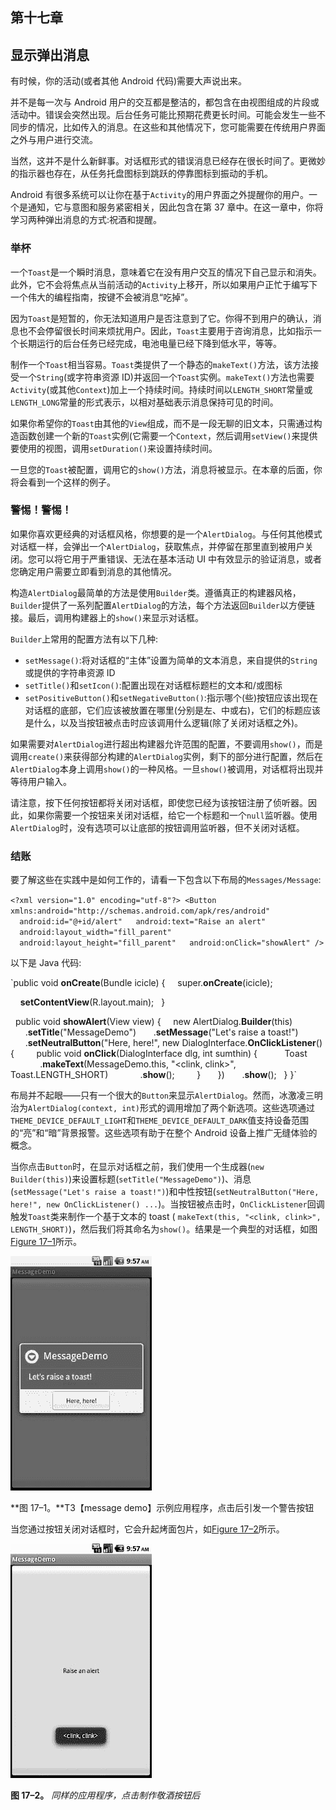 ## 第十七章

## 显示弹出消息

有时候，你的活动(或者其他 Android 代码)需要大声说出来。

并不是每一次与 Android 用户的交互都是整洁的，都包含在由视图组成的片段或活动中。错误会突然出现。后台任务可能比预期花费更长时间。可能会发生一些不同步的情况，比如传入的消息。在这些和其他情况下，您可能需要在传统用户界面之外与用户进行交流。

当然，这并不是什么新鲜事。对话框形式的错误消息已经存在很长时间了。更微妙的指示器也存在，从任务托盘图标到跳跃的停靠图标到振动的手机。

Android 有很多系统可以让你在基于`Activity`的用户界面之外提醒你的用户。一个是通知，它与意图和服务紧密相关，因此包含在第 37 章中。在这一章中，你将学习两种弹出消息的方式:祝酒和提醒。

### 举杯

一个`Toast`是一个瞬时消息，意味着它在没有用户交互的情况下自己显示和消失。此外，它不会将焦点从当前活动的`Activity`上移开，所以如果用户正忙于编写下一个伟大的编程指南，按键不会被消息“吃掉”。

因为`Toast`是短暂的，你无法知道用户是否注意到了它。你得不到用户的确认，消息也不会停留很长时间来烦扰用户。因此，`Toast`主要用于咨询消息，比如指示一个长期运行的后台任务已经完成，电池电量已经下降到低水平，等等。

制作一个`Toast`相当容易。`Toast`类提供了一个静态的`makeText()`方法，该方法接受一个`String`(或字符串资源 ID)并返回一个`Toast`实例。`makeText()`方法也需要`Activity`(或其他`Context`)加上一个持续时间。持续时间以`LENGTH_SHORT`常量或`LENGTH_LONG`常量的形式表示，以相对基础表示消息保持可见的时间。

如果你希望你的`Toast`由其他的`View`组成，而不是一段无聊的旧文本，只需通过构造函数创建一个新的`Toast`实例(它需要一个`Context`，然后调用`setView()`来提供要使用的视图，调用`setDuration()`来设置持续时间。

一旦您的`Toast`被配置，调用它的`show()`方法，消息将被显示。在本章的后面，你将会看到一个这样的例子。

### 警惕！警惕！

如果你喜欢更经典的对话框风格，你想要的是一个`AlertDialog`。与任何其他模式对话框一样，会弹出一个`AlertDialog`，获取焦点，并停留在那里直到被用户关闭。您可以将它用于严重错误、无法在基本活动 UI 中有效显示的验证消息，或者您确定用户需要立即看到消息的其他情况。

构造`AlertDialog`最简单的方法是使用`Builder`类。遵循真正的构建器风格，`Builder`提供了一系列配置`AlertDialog`的方法，每个方法返回`Builder`以方便链接。最后，调用构建器上的`show()`来显示对话框。

`Builder`上常用的配置方法有以下几种:

*   `setMessage()`:将对话框的“主体”设置为简单的文本消息，来自提供的`String`或提供的字符串资源 ID
*   `setTitle()`和`setIcon()`:配置出现在对话框标题栏的文本和/或图标
*   `setPositiveButton()`和`setNegativeButton()`:指示哪个(些)按钮应该出现在对话框的底部，它们应该被放置在哪里(分别是左、中或右)，它们的标题应该是什么，以及当按钮被点击时应该调用什么逻辑(除了关闭对话框之外)。

如果需要对`AlertDialog`进行超出构建器允许范围的配置，不要调用`show()`，而是调用`create()`来获得部分构建的`AlertDialog`实例，剩下的部分进行配置，然后在`AlertDialog`本身上调用`show()`的一种风格。一旦`show()`被调用，对话框将出现并等待用户输入。

请注意，按下任何按钮都将关闭对话框，即使您已经为该按钮注册了侦听器。因此，如果你需要一个按钮来关闭对话框，给它一个标题和一个`null`监听器。使用`AlertDialog`时，没有选项可以让底部的按钮调用监听器，但不关闭对话框。

### 结账

要了解这些在实践中是如何工作的，请看一下包含以下布局的`Messages/Message`:

`<?xml version="1.0" encoding="utf-8"?>
<Button xmlns:android="http://schemas.android.com/apk/res/android"
  android:id="@+id/alert"
  android:text="Raise an alert"
  android:layout_width="fill_parent"
  android:layout_height="fill_parent"
  android:onClick="showAlert"
/>`

以下是 Java 代码:

`public void **onCreate**(Bundle icicle) {
    super.**onCreate**(icicle);

    **setContentView**(R.layout.main);
  }

  public void **showAlert**(View view) {
    new AlertDialog.**Builder**(this)
      .**setTitle**("MessageDemo")
      .**setMessage**("Let's raise a toast!")
      .**setNeutralButton**("Here, here!", new DialogInterface.**OnClickListener**() {
        public void **onClick**(DialogInterface dlg, int sumthin) {
          Toast
            .**makeText**(MessageDemo.this, "<clink, clink>",
                     Toast.LENGTH_SHORT)
            .**show**();
        }
      })
      .**show**();
  }
}`

布局并不起眼——只有一个很大的`Button`来显示`AlertDialog`。然而，冰激凌三明治为`AlertDialog(context, int)`形式的调用增加了两个新选项。这些选项通过`THEME_DEVICE_DEFAULT_LIGHT`和`THEME_DEVICE_DEFAULT_DARK`值支持设备范围的“亮”和“暗”背景报警。这些选项有助于在整个 Android 设备上推广无缝体验的概念。

当你点击`Button`时，在显示对话框之前，我们使用一个生成器(`new Builder(this)`)来设置标题(`setTitle("MessageDemo")`)、消息(`setMessage("Let's raise a toast!")`)和中性按钮(`setNeutralButton("Here, here!", new OnClickListener() ...`)。当按钮被点击时，`OnClickListener`回调触发`Toast`类来制作一个基于文本的 toast ( `makeText(this, "<clink, clink>", LENGTH_SHORT)`)，然后我们将其命名为`show()`。结果是一个典型的对话框，如图[Figure 17–1](#fig_17_1)所示。

![images](img/1701.jpg)

**图 17–1。**T3【message demo】示例应用程序，点击后引发一个警告按钮

当您通过按钮关闭对话框时，它会升起烤面包片，如[Figure 17–2](#fig_17_2)所示。

![images](img/1702.jpg)

**图 17–2。** *同样的应用程序，点击制作敬酒按钮后*